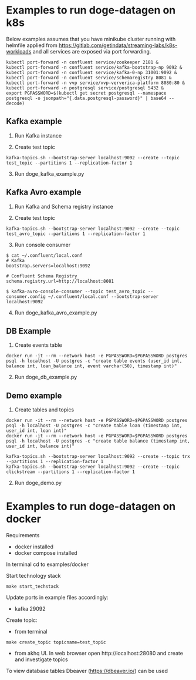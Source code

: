 # Examples to run doge-datagen on k8s

Below examples assumes that you have minikube cluster running with helmfile applied from 
https://gitlab.com/getindata/streaming-labs/k8s-workloads
and all services are exposed via port forwarding.

```shell
kubectl port-forward -n confluent service/zookeeper 2181 &
kubectl port-forward -n confluent service/kafka-bootstrap-np 9092 &
kubectl port-forward -n confluent service/kafka-0-np 31001:9092 &
kubectl port-forward -n confluent service/schemaregistry 8081 &
kubectl port-forward -n vvp service/vvp-ververica-platform 8080:80 &
kubectl port-forward -n postgresql service/postgresql 5432 &
export PGPASSWORD=$(kubectl get secret postgresql --namespace postgresql -o jsonpath="{.data.postgresql-password}" | base64 --decode)
```

## Kafka example
1. Run Kafka instance

2. Create test topic

```shell
kafka-topics.sh --bootstrap-server localhost:9092 --create --topic test_topic --partitions 1 --replication-factor 1
```

3. Run doge_kafka_example.py


## Kafka Avro example
1. Run Kafka and Schema registry instance

2. Create test topic

```shell
kafka-topics.sh --bootstrap-server localhost:9092 --create --topic test_avro_topic --partitions 1 --replication-factor 1
```

3. Run console consumer

```shell
$ cat ~/.confluent/local.conf 
# Kafka
bootstrap.servers=localhost:9092

# Confluent Schema Registry
schema.registry.url=http://localhost:8081

$ kafka-avro-console-consumer --topic test_avro_topic --consumer.config ~/.confluent/local.conf --bootstrap-server localhost:9092
```

4. Run doge_kafka_avro_example.py

## DB Example
1. Create events table

`docker run -it --rm --network host -e PGPASSWORD=$PGPASSWORD postgres psql -h localhost -U postgres -c "create table events (user_id int, balance int, loan_balance int, event varchar(50), timestamp int)"`

2. Run doge_db_example.py

## Demo example
1. Create tables and topics
 
```shell
docker run -it --rm --network host -e PGPASSWORD=$PGPASSWORD postgres psql -h localhost -U postgres -c "create table loan (timestamp int, user_id int, loan int)"
docker run -it --rm --network host -e PGPASSWORD=$PGPASSWORD postgres psql -h localhost -U postgres -c "create table balance (timestamp int, user_id int, balance int)"

kafka-topics.sh --bootstrap-server localhost:9092 --create --topic trx --partitions 1 --replication-factor 1
kafka-topics.sh --bootstrap-server localhost:9092 --create --topic clickstream --partitions 1 --replication-factor 1
```

2. Run doge_demo.py


# Examples to run doge-datagen on docker

Requirements
* docker installed 
* docker compose installed

In terminal cd to examples/docker

Start technology stack

```shell
make start_techstack
```

Update ports in example files accordingly:
* kafka 29092

Create topic:
* from terminal

```shell
make create_topic topicname=test_topic
```

* from akhq UI. In web browser open http://localhost:28080 and create and investigate topics

To view database tables Dbeaver (https://dbeaver.io/) can be used





